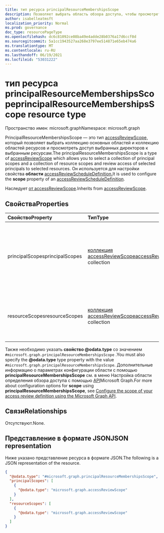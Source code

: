 ```yaml
---
title: тип ресурса principalResourceMembershipsScope
description: Позволяет выбрать область обзора доступа, чтобы просмотреть доступ выбранных директоров к выбранным ресурсам.
author: isabelleatmsft
localization_priority: Normal
ms.prod: governance
doc_type: resourcePageType
ms.openlocfilehash: dc6c81092ce08ba49e4adde28b0376a17d6ccf0d
ms.sourcegitcommit: 5a1cc1943527aa268e3797ee514871e65eb474a6
ms.translationtype: MT
ms.contentlocale: ru-RU
ms.lasthandoff: 06/19/2021
ms.locfileid: "53031222"
---
```

# <a name="principalresourcemembershipsscope-resource-type"></a><span data-ttu-id="a8906-103">тип ресурса principalResourceMembershipsScope</span><span class="sxs-lookup"><span data-stu-id="a8906-103">principalResourceMembershipsScope resource type</span></span>

<span data-ttu-id="a8906-104">Пространство имен: microsoft.graph</span><span class="sxs-lookup"><span data-stu-id="a8906-104">Namespace: microsoft.graph</span></span>

<span data-ttu-id="a8906-105">PrincipalResourceMembershipsScope — это тип [accessReviewScope,](accessreviewscope.md) который позволяет выбрать коллекцию основных областей и коллекцию областей ресурсов и просмотреть доступ выбранных директоров к выбранным ресурсам.</span><span class="sxs-lookup"><span data-stu-id="a8906-105">The principalResourceMembershipsScope is a type of [accessReviewScope](accessreviewscope.md) which allows you to select a collection of principal scopes and a collection of resource scopes and review access of selected principals to selected resources.</span></span> <span data-ttu-id="a8906-106">Он используется для настройки свойства **области** [accessReviewScheduleDefinition.](accessreviewscheduledefinition.md)</span><span class="sxs-lookup"><span data-stu-id="a8906-106">It is used to configure the **scope** property of an [accessReviewScheduleDefinition](accessreviewscheduledefinition.md).</span></span>

<span data-ttu-id="a8906-107">Наследует [от accessReviewScope](../resources/accessreviewscope.md).</span><span class="sxs-lookup"><span data-stu-id="a8906-107">Inherits from [accessReviewScope](../resources/accessreviewscope.md).</span></span>

## <a name="properties"></a><span data-ttu-id="a8906-108">Свойства</span><span class="sxs-lookup"><span data-stu-id="a8906-108">Properties</span></span>
|<span data-ttu-id="a8906-109">Свойство</span><span class="sxs-lookup"><span data-stu-id="a8906-109">Property</span></span>|<span data-ttu-id="a8906-110">Тип</span><span class="sxs-lookup"><span data-stu-id="a8906-110">Type</span></span>|<span data-ttu-id="a8906-111">Описание</span><span class="sxs-lookup"><span data-stu-id="a8906-111">Description</span></span>|
|:---|:---|:---|
|<span data-ttu-id="a8906-112">principalScopes</span><span class="sxs-lookup"><span data-stu-id="a8906-112">principalScopes</span></span>|<span data-ttu-id="a8906-113">[коллекция accessReviewScope](../resources/accessreviewscope.md)</span><span class="sxs-lookup"><span data-stu-id="a8906-113">[accessReviewScope](../resources/accessreviewscope.md) collection</span></span>|<span data-ttu-id="a8906-114">Определяет области директоров, доступ к ресурсам которых просматривается в обзоре доступа.</span><span class="sxs-lookup"><span data-stu-id="a8906-114">Defines the scopes of the principals whose access to resources are reviewed in the access review.</span></span>|
|<span data-ttu-id="a8906-115">resourceScopes</span><span class="sxs-lookup"><span data-stu-id="a8906-115">resourceScopes</span></span>|<span data-ttu-id="a8906-116">[коллекция accessReviewScope](../resources/accessreviewscope.md)</span><span class="sxs-lookup"><span data-stu-id="a8906-116">[accessReviewScope](../resources/accessreviewscope.md) collection</span></span>|<span data-ttu-id="a8906-117">Определяет области ресурсов, для которых просматривается доступ.</span><span class="sxs-lookup"><span data-stu-id="a8906-117">Defines the scopes of the resources for which access is reviewed.</span></span>|

<span data-ttu-id="a8906-118">Также необходимо указать **свойство @odata.type** со значением `#microsoft.graph.principalResourceMembershipsScope` .</span><span class="sxs-lookup"><span data-stu-id="a8906-118">You must also specify the **@odata.type** type property with the value `#microsoft.graph.principalResourceMembershipsScope`.</span></span> <span data-ttu-id="a8906-119">Дополнительные информацию о  параметрах конфигурации области с помощью **principalResourceMembershipsScope** см. в меню Настройка области определения обзора доступа с помощью [API](/graph/accessreviews-scope-concept)Microsoft Graph.</span><span class="sxs-lookup"><span data-stu-id="a8906-119">For more about configuration options for **scope** using **principalResourceMembershipsScope**, see [Configure the scope of your access review definition using the Microsoft Graph API](/graph/accessreviews-scope-concept).</span></span>

## <a name="relationships"></a><span data-ttu-id="a8906-120">Связи</span><span class="sxs-lookup"><span data-stu-id="a8906-120">Relationships</span></span>
<span data-ttu-id="a8906-121">Отсутствуют.</span><span class="sxs-lookup"><span data-stu-id="a8906-121">None.</span></span>

## <a name="json-representation"></a><span data-ttu-id="a8906-122">Представление в формате JSON</span><span class="sxs-lookup"><span data-stu-id="a8906-122">JSON representation</span></span>
<span data-ttu-id="a8906-123">Ниже указано представление ресурса в формате JSON.</span><span class="sxs-lookup"><span data-stu-id="a8906-123">The following is a JSON representation of the resource.</span></span>
<!-- {
  "blockType": "resource",
  "@odata.type": "microsoft.graph.principalResourceMembershipsScope"
}
-->
``` json
{
  "@odata.type": "#microsoft.graph.principalResourceMembershipsScope",
  "principalScopes": [
    {
      "@odata.type": "microsoft.graph.accessReviewScope"
    }
  ],
  "resourceScopes": [
    {
      "@odata.type": "microsoft.graph.accessReviewScope"
    }
  ]
}
```
